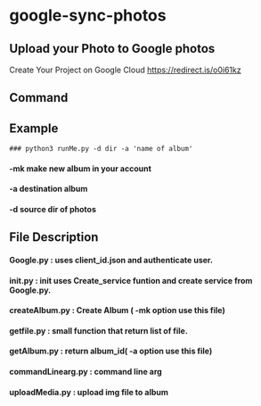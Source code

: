 # google-sync-photos

## Upload your Photo to Google photos

Create Your Project on Google Cloud https://redirect.is/o0i61kz

## Command
  
  ## Example
    ### python3 runMe.py -d dir -a 'name of album'

#### -mk make new album in your account
  
#### -a  destination album 

#### -d  source dir of photos


## File Description

#### Google.py           : uses client_id.json and authenticate user.

#### init.py             : init uses Create_service funtion and create service from Google.py.

#### createAlbum.py      : Create Album ( -mk option use this file)

#### getfile.py          : small function that return list of file.

#### getAlbum.py         : return album_id( -a option use this file)

#### commandLinearg.py   : command line arg

#### uploadMedia.py      : upload img file to album
